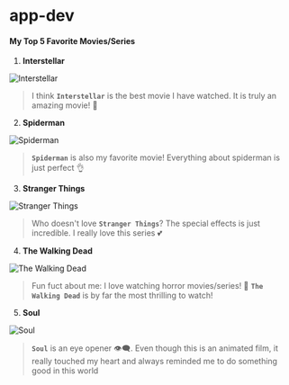 # app-dev

#### My Top 5 Favorite Movies/Series

1. **Interstellar**

![Interstellar](https://c4.wallpaperflare.com/wallpaper/536/846/466/interstellar-movie-movies-wallpaper-preview.jpg)

> I think **`Interstellar`** is the best movie I have watched. It is truly an amazing movie! 💯 

2. **Spiderman**

![Spiderman](https://c4.wallpaperflare.com/wallpaper/763/710/546/spiderman-no-way-home-spiderverse-superhero-movies-digital-hd-wallpaper-preview.jpg)

> **`Spiderman`** is also my favorite movie! Everything about spiderman is just perfect 👌

3. **Stranger Things**

![Stranger Things](https://c4.wallpaperflare.com/wallpaper/260/579/821/stranger-things-netflix-hd-wallpaper-preview.jpg)

> Who doesn't love **`Stranger Things`**? The special effects is just incredible. I really love this series 💕

4. **The Walking Dead**

![The Walking Dead](https://c4.wallpaperflare.com/wallpaper/648/577/253/the-walking-dead-wallpaper-preview.jpg)

> Fun fuct about me: I love watching horror movies/series! 👻 **`The Walking Dead`** is by far the most thrilling to watch!

5. **Soul**

![Soul](https://c4.wallpaperflare.com/wallpaper/277/715/616/movie-soul-pixar-soul-movie-hd-wallpaper-preview.jpg)

> **`Soul`** is an eye opener 👁‍🗨. Even though this is an animated film, it really touched my heart and always reminded me to do something good in this world 

